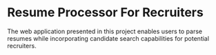 # Resume Processor For Recruiters
The web application presented in this project enables users to parse resumes while incorporating candidate search capabilities for potential recruiters.

